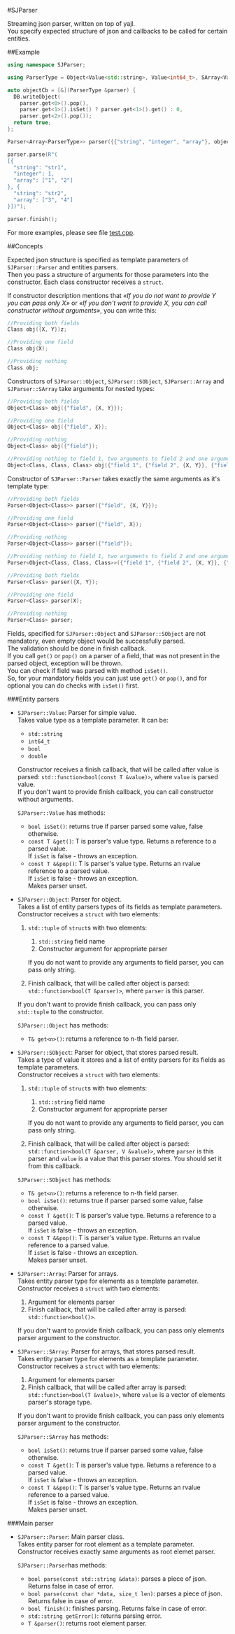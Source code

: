 #SJParser

Streaming json parser, written on top of yajl.  
You specify expected structure of json and callbacks to be called for certain entities.

##Example

```c++
using namespace SJParser;

using ParserType = Object<Value<std::string>, Value<int64_t>, SArray<Value<std::string>>>;

auto objectCb = [&](ParserType &parser) {
  DB.writeObject(
    parser.get<0>().pop(),
    parser.get<1>().isSet() ? parser.get<1>().get() : 0,
    parser.get<2>().pop());
  return true;
};

Parser<Array<ParserType>> parser({{"string", "integer", "array"}, objectCb});

parser.parse(R"(
[{
  "string": "str1",
  "integer": 1,
  "array": ["1", "2"]
}, {
  "string": "str2",
  "array": ["3", "4"]
}])");

parser.finish();
```

For more examples, please see file [test.cpp](https://github.com/dhurum/sjparser/blob/master/test.cpp).

##Concepts

Expected json structure is specified as template parameters of `SJParser::Parser` and entities parsers.  
Then you pass a structure of arguments for those parameters into the constructor.
Each class constructor receives a `struct`.

If constructor description  mentions that *«If you do not want to provide Y you can pass only X»* or *«If you don't want to provide X, you can call constructor without arguments»*, you can write this:

```c++
//Providing both fields
Class obj({X, Y})z;

//Providing one field
Class obj(X);

//Providing nothing
Class obj;
```

Constructors of `SJParser::Object`, `SJParser::SObject`, `SJParser::Array` and `SJParser::SArray` take arguments for nested types:

```c++
//Providing both fields
Object<Class> obj({"field", {X, Y}});

//Providing one field
Object<Class> obj({"field", X});

//Providing nothing
Object<Class> obj({"field"});

//Providing nothing to field 1, two arguments to field 2 and one argument to field 3
Object<Class, Class, Class> obj({"field 1", {"field 2", {X, Y}}, {"field 3", X}});
```

Constructor of `SJParser::Parser` takes exactly the same arguments as it's template type:

```c++
//Providing both fields
Parser<Object<Class>> parser({"field", {X, Y}});

//Providing one field
Parser<Object<Class>> parser({"field", X});

//Providing nothing
Parser<Object<Class>> parser({"field"});

//Providing nothing to field 1, two arguments to field 2 and one argument to field 3
Parser<Object<Class, Class, Class>>({"field 1", {"field 2", {X, Y}}, {"field 3", X}})

//Providing both fields
Parser<Class> parser({X, Y});

//Providing one field
Parser<Class> parser(X);

//Providing nothing
Parser<Class> parser;

```

Fields, specified for `SJParser::Object` and `SJParser::SObject` are not mandatory, even empty object would be successfully parsed.  
The validation should be done in finish callback.  
If you call `get()` or `pop()` on a parser of a field, that was not present in the parsed object, exception will be thrown.  
You can check if field was parsed with method `isSet()`.  
So, for your mandatory fields you can just use `get()` or `pop()`, and for optional you can do checks with `isSet()` first.

###Entity parsers

* `SJParser::Value`: Parser for simple value.  
  Takes value type as a template parameter. It can be:
  * `std::string`
  * `int64_t`
  * `bool`
  * `double`

  Constructor receives a finish callback, that will be called after value is parsed: `std::function<bool(const T &value)>`, where `value` is parsed value.  
  If you don't want to provide finish callback, you can call constructor without arguments.

  `SJParser::Value` has methods:
  * `bool isSet()`: returns true if parser parsed some value, false otherwise.
  * `const T &get()`: T is parser's value type. Returns a reference to a parsed value.  
    If `isSet` is false - throws an exception.
  * `const T &&pop()`: T is parser's value type. Returns an rvalue reference to a parsed value.  
    If `isSet` is false - throws an exception.  
    Makes parser unset.


* `SJParser::Object`: Parser for object.  
  Takes a list of entity parsers types of its fields as template parameters.  
  Constructor receives a `struct` with two elements:
  1. `std::tuple` of `struct`s with two elements:
      1. `std::string` field name
      2. Constructor argument for appropriate parser

      If you do not want to provide any arguments to field parser, you can pass only string.

  2. Finish callback,  that will be called after object is parsed: `std::function<bool(T &parser)>`, where `parser` is this parser.

  If you don't want to provide finish callback, you can pass only `std::tuple` to the constructor.

  `SJParser::Object` has methods:
  * `T& get<n>()`: returns a reference to n-th field parser.  


* `SJParser::SObject`: Parser for object, that stores parsed result.  
  Takes a type of value it stores and a list of entity parsers for its fields as template parameters.  
  Constructor receives a `struct` with two elements:
  1. `std::tuple` of `struct`s with two elements:
      1. `std::string` field name
      2. Constructor argument for appropriate parser

      If you do not want to provide any arguments to field parser, you can pass only string.

  2. Finish callback,  that will be called after object is parsed: `std::function<bool(T &parser, V &value)>`, where `parser` is this parser and `value` is a value that this parser stores. You should set it from this callback.

  `SJParser::SObject` has methods:
  * `T& get<n>()`: returns a reference to n-th field parser.  
  * `bool isSet()`: returns true if parser parsed some value, false otherwise.
  * `const T &get()`: T is parser's value type. Returns a reference to a parsed value.  
    If `isSet` is false - throws an exception.
  * `const T &&pop()`: T is parser's value type. Returns an rvalue reference to a parsed value.  
    If `isSet` is false - throws an exception.  
    Makes parser unset.


* `SJParser::Array`: Parser for arrays.  
  Takes entity parser type for elements as a template parameter.  
  Constructor receives a `struct` with two elements:
  1. Argument for elements parser
  2. Finish callback, that will be called after array is parsed: `std::function<bool()>`.

  If you don't want to provide finish callback, you can pass only elements parser argument to the constructor.


* `SJParser::SArray`: Parser for arrays, that stores parsed result.  
  Takes entity parser type for elements as a template parameter.  
  Constructor receives a `struct` with two elements:
  1. Argument for elements parser
  2. Finish callback, that will be called after array is parsed: `std::function<bool(T &value)>`, where `value` is a vector of elements parser's storage type.

  If you don't want to provide finish callback, you can pass only elements parser argument to the constructor.

  `SJParser::SArray` has methods:
  * `bool isSet()`: returns true if parser parsed some value, false otherwise.
  * `const T &get()`: T is parser's value type. Returns a reference to a parsed value.  
    If `isSet` is false - throws an exception.
  * `const T &&pop()`: T is parser's value type. Returns an rvalue reference to a parsed value.  
    If `isSet` is false - throws an exception.  
    Makes parser unset.

###Main parser

* `SJParser::Parser`: Main parser class.  
  Takes entity parser for root element as a template parameter.  
  Constructor receives exactly same arguments as root elemet parser.

  `SJParser::Parser`has methods:
  * `bool parse(const std::string &data)`: parses a piece of json. Returns false in case of error.
  * `bool parse(const char *data, size_t len)`: parses a piece of json. Returns false in case of error.
  * `bool finish()`: finishes parsing. Returns false in case of error.
  * `std::string getError()`: returns parsing error.
  * `T &parser()`: returns root element parser.

